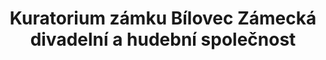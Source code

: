 ---
id: ba08c323-6b68-44ff-9c96-ea1a3e8db27f
title: "Kuratorium zámku Bílovec Zámecká divadelní a hudební společnost"
price: 5000
year: 2016
description: "Tento příspěvek napomáhá k proměně bíloveckého zámku v kulturní centrum regionu, kde se konají nejrůznější vzdělávací a kulturní akce jako například výstavy, divadelní představení apod. Vystupování na zámku nebo na nádvoří s kulisou krásné zámecké budovy má jedinečnou atmosféru, a tak každoročně přitahuje mnoho diváků ze širokého okolí. Letošní projekt navazuje na více jak 300 letou tradici zámeckých představení a koncertů."
kouskovani: false
locationName: undefined
position:
  lng: 18.016494992850447
  lat: 49.7555714421134
---
